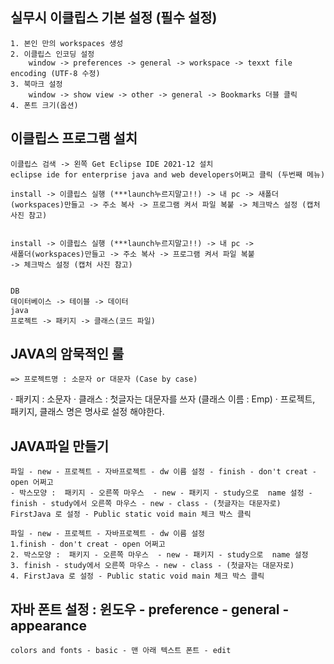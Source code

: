 ## 실무시 이클립스 기본 설정 (필수 설정)
    1. 본인 만의 workspaces 생성
    2. 이클립스 인코딩 설정
        window -> preferences -> general -> workspace -> texxt file encoding (UTF-8 수정)
    3. 북마크 설정
        window -> show view -> other -> general -> Bookmarks 더블 클릭
    4. 폰트 크기(옵션)


## 이클립스 프로그램 설치
    이클립스 검색 -> 왼쪽 Get Eclipse IDE 2021‑12 설치 
    eclipse ide for enterprise java and web developers어쩌고 클릭 (두번째 메뉴)

    install -> 이클립스 실행 (***launch누르지말고!!) -> 내 pc -> 새폴더(workspaces)만들고 -> 주소 복사 -> 프로그램 켜서 파일 복붙 -> 체크박스 설정 (캡처 사진 참고)


    install -> 이클립스 실행 (***launch누르지말고!!) -> 내 pc -> 
    새폴더(workspaces)만들고 -> 주소 복사 -> 프로그램 켜서 파일 복붙 
    -> 체크박스 설정 (캡처 사진 참고)


    DB 
    데이터베이스 -> 테이블 -> 데이터
    java
    프로젝트 -> 패키지 -> 클래스(코드 파일)

## JAVA의 암묵적인 룰
    => 프로젝트명 : 소문자 or 대문자 (Case by case)
   · 패키지 : 소문자
   · 클래스 : 첫글자는 대문자를 쓰자 (클래스 이름 : Emp)
   · 프로젝트, 패키지, 클래스 명은 명사로 설정 해야한다.

    
## JAVA파일 만들기	

    파일 - new - 프로젝트 - 자바프로젝트 - dw 이름 설정 - finish - don't creat - open 어쩌고
    - 박스모양 :  패키지 - 오른쪽 마우스  - new - 패키지 - study으로  name 설정 - 
    finish - study에서 오른쪽 마우스 - new - class - (첫글자는 대문자로) FirstJava 로 설정 - Public static void main 체크 박스 클릭

    파일 - new - 프로젝트 - 자바프로젝트 - dw 이름 설정 
    1.finish - don't creat - open 어쩌고
    2. 박스모양 :  패키지 - 오른쪽 마우스  - new - 패키지 - study으로  name 설정 
    3. finish - study에서 오른쪽 마우스 - new - class - (첫글자는 대문자로) 
    4. FirstJava 로 설정 - Public static void main 체크 박스 클릭


## 자바 폰트 설정 : 윈도우 - preference - general - appearance
    colors and fonts - basic - 맨 아래 텍스트 폰트 - edit

